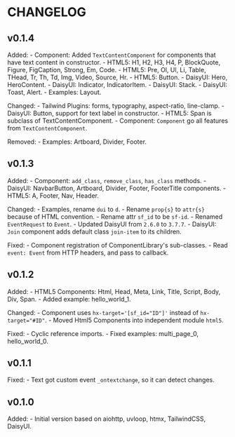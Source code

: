 # CHANGELOG

## v0.1.4

Added:
    - Component: Added `TextContentComponent` for components that have text content in constructor.
    - HTML5: H1, H2, H3, H4, P, BlockQuote, Figure, FigCaption, Strong, Em, Code.
    - HTML5: Pre, Ol, Ul, Li, Table, THead, Tr, Th, Td, Img, Video, Source, Hr.
    - HTML5: Button.
    - DaisyUI: Hero, HeroContent.
    - DaisyUI: Indicator, IndicatorItem.
    - DaisyUI: Stack.
    - DaisyUI: Toast, Alert.
    - Examples: Layout.

Changed:
    - Tailwind Plugins: forms, typography, aspect-ratio, line-clamp.
    - DaisyUI: Button, support for text label in constructor.
    - HTML5: Span is subclass of TextContentComponent.
    - Component: `Component` go all features from `TextContentComponent`.

Removed:
    - Examples: Artboard, Divider, Footer.

## v0.1.3

Added:
    - Component: `add_class`, `remove_class`, `has_class` methods.
    - DaisyUI: NavbarButton, Artboard, Divider, Footer, FooterTitle components.
    - HTML5: A, Footer, Nav, Header.

Changed:
    - Examples, rename `dui` to `d`.
    - Rename `prop{s}` to `attr{s}` because of HTML convention.
    - Rename attr `sf_id` to be `sf-id`.
    - Renamed `EventRequest` to `Event`.
    - Updated DaisyUI from `2.6.0` to `3.7.7`.
    - DaisyUI: `Join` component adds default class `join-item` to its children.

Fixed:
    - Component registration of ComponentLibrary's sub-classes.
    - Read `event: Event` from HTTP headers, and pass to callback.

## v0.1.2

Added:
    - HTML5 Components: Html, Head, Meta, Link, Title, Script, Body, Div, Span.
    - Added example: hello_world_1.

Changed:
    - Component uses `hx-target='[sf_id="ID"]'` instead of `hx-target="#ID"`.
    - Moved Html5 Components into independent module `html5`.

Fixed:
    - Cyclic reference imports.
    - Fixed examples: multi_page_0, hello_world_0.

## v0.1.1

Fixed:
    - Text got custom event `_ontextchange`, so it can detect changes.

## v0.1.0

Added:
    - Initial version based on aiohttp, uvloop, htmx, TailwindCSS, DaisyUI.
